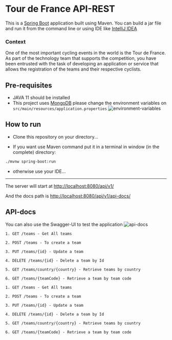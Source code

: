 # Tour de France API-REST
This is a [Spring Boot](https://spring.io/guides/gs/spring-boot/) application built using Maven. You can build a jar file and run it from the command line or using IDE like [IntelliJ IDEA](https://www.jetbrains.com/idea/)

### Context
One of the most important cycling events in the world is the Tour de France. As part of the technology team that supports the competition, you have been entrusted with the task of developing an application or service that allows the registration of the teams and their respective cyclists.

## Pre-requisites
* JAVA 11 should be installed
* This project uses [MongoDB](https://github.com/r2dbc/r2dbc-postgresql) please change the environment variables on `src/main/resources/application.properties`
  ![environment-variables](https://user-images.githubusercontent.com/64755135/179321180-8502f2e4-2239-44fe-8f19-1933b4527575.png)

## How to run
* Clone this repository on your directory...

* If you want use Maven command put it in a terminal in window (in the complete) directory:
```bash
./mvnw spring-boot:run
```

* otherwise use your IDE...

----

The server will start at <http://localhost:8080/api/v1/>

And the docs path is <http://localhost:8080/api/v1/api-docs/>

## API-docs
You can also use the Swagger-UI to test the application
![api-docs](https://user-images.githubusercontent.com/64755135/179320918-9594a5a5-c2f2-47e6-9d13-9945f20808d8.png)
```
1. GET /teams - Get All teams

2. POST /teams - To create a team

3. PUT /teams/{id} - Update a team

4. DELETE /teams/{id} - Delete a team by Id

5. GET /teams/country/{country} - Retrieve teams by country

6. GET /teams/{teamCode} - Retrieve a team by team code
```
```
1. GET /teams - Get All teams

2. POST /teams - To create a team

3. PUT /teams/{id} - Update a team

4. DELETE /teams/{id} - Delete a team by Id

5. GET /teams/country/{country} - Retrieve teams by country

6. GET /teams/{teamCode} - Retrieve a team by team code
```